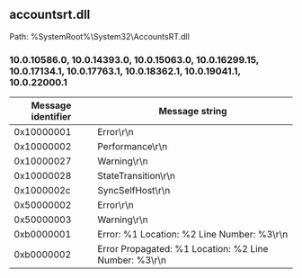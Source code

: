 ## accountsrt.dll

Path: %SystemRoot%\System32\AccountsRT.dll

### 10.0.10586.0, 10.0.14393.0, 10.0.15063.0, 10.0.16299.15, 10.0.17134.1, 10.0.17763.1, 10.0.18362.1, 10.0.19041.1, 10.0.22000.1

Message identifier | Message string
--- | ---
0x10000001 | Error\r\n
0x10000002 | Performance\r\n
0x10000027 | Warning\r\n
0x10000028 | StateTransition\r\n
0x1000002c | SyncSelfHost\r\n
0x50000002 | Error\r\n
0x50000003 | Warning\r\n
0xb0000001 | Error: %1 Location: %2 Line Number: %3\r\n
0xb0000002 | Error Propagated: %1 Location: %2 Line Number: %3\r\n
